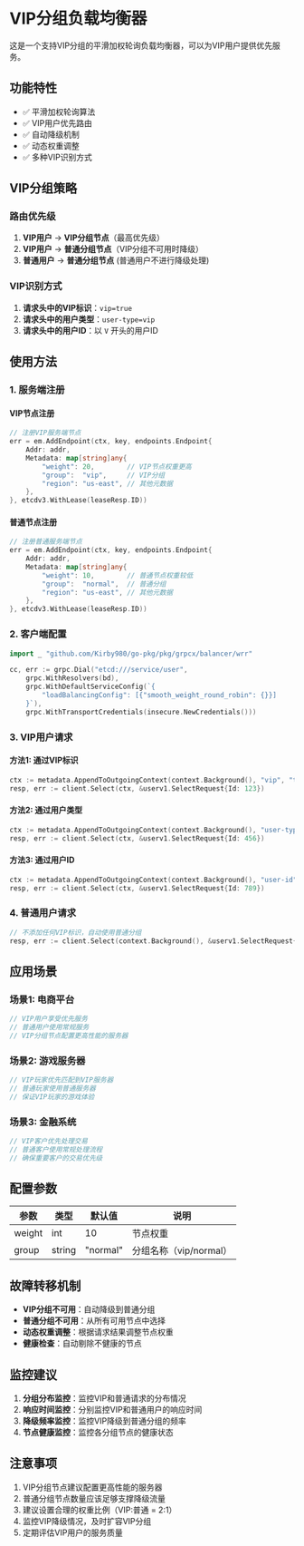 # VIP分组负载均衡器

这是一个支持VIP分组的平滑加权轮询负载均衡器，可以为VIP用户提供优先服务。

## 功能特性

- ✅ 平滑加权轮询算法
- ✅ VIP用户优先路由
- ✅ 自动降级机制
- ✅ 动态权重调整
- ✅ 多种VIP识别方式

## VIP分组策略

### 路由优先级

1. **VIP用户** → **VIP分组节点**（最高优先级）
2. **VIP用户** → **普通分组节点**（VIP分组不可用时降级）
3. **普通用户** → **普通分组节点** (普通用户不进行降级处理)

### VIP识别方式

1. **请求头中的VIP标识**：`vip=true`
2. **请求头中的用户类型**：`user-type=vip`
3. **请求头中的用户ID**：以 `V` 开头的用户ID

## 使用方法

### 1. 服务端注册

#### VIP节点注册
```go
// 注册VIP服务端节点
err = em.AddEndpoint(ctx, key, endpoints.Endpoint{
    Addr: addr,
    Metadata: map[string]any{
        "weight": 20,        // VIP节点权重更高
        "group":  "vip",     // VIP分组
        "region": "us-east", // 其他元数据
    },
}, etcdv3.WithLease(leaseResp.ID))
```

#### 普通节点注册
```go
// 注册普通服务端节点
err = em.AddEndpoint(ctx, key, endpoints.Endpoint{
    Addr: addr,
    Metadata: map[string]any{
        "weight": 10,        // 普通节点权重较低
        "group":  "normal",  // 普通分组
        "region": "us-east", // 其他元数据
    },
}, etcdv3.WithLease(leaseResp.ID))
```

### 2. 客户端配置

```go
import _ "github.com/Kirby980/go-pkg/pkg/grpcx/balancer/wrr"

cc, err := grpc.Dial("etcd:///service/user",
    grpc.WithResolvers(bd),
    grpc.WithDefaultServiceConfig(`{
        "loadBalancingConfig": [{"smooth_weight_round_robin": {}}]
    }`),
    grpc.WithTransportCredentials(insecure.NewCredentials()))
```

### 3. VIP用户请求

#### 方法1: 通过VIP标识
```go
ctx := metadata.AppendToOutgoingContext(context.Background(), "vip", "true")
resp, err := client.Select(ctx, &userv1.SelectRequest{Id: 123})
```

#### 方法2: 通过用户类型
```go
ctx := metadata.AppendToOutgoingContext(context.Background(), "user-type", "vip")
resp, err := client.Select(ctx, &userv1.SelectRequest{Id: 456})
```

#### 方法3: 通过用户ID
```go
ctx := metadata.AppendToOutgoingContext(context.Background(), "user-id", "V12345")
resp, err := client.Select(ctx, &userv1.SelectRequest{Id: 789})
```

### 4. 普通用户请求
```go
// 不添加任何VIP标识，自动使用普通分组
resp, err := client.Select(context.Background(), &userv1.SelectRequest{Id: 999})
```

## 应用场景

### 场景1: 电商平台
```go
// VIP用户享受优先服务
// 普通用户使用常规服务
// VIP分组节点配置更高性能的服务器
```

### 场景2: 游戏服务器
```go
// VIP玩家优先匹配到VIP服务器
// 普通玩家使用普通服务器
// 保证VIP玩家的游戏体验
```

### 场景3: 金融系统
```go
// VIP客户优先处理交易
// 普通客户使用常规处理流程
// 确保重要客户的交易优先级
```

## 配置参数

| 参数 | 类型 | 默认值 | 说明 |
|------|------|--------|------|
| weight | int | 10 | 节点权重 |
| group | string | "normal" | 分组名称（vip/normal） |

## 故障转移机制

- **VIP分组不可用**：自动降级到普通分组
- **普通分组不可用**：从所有可用节点中选择
- **动态权重调整**：根据请求结果调整节点权重
- **健康检查**：自动剔除不健康的节点

## 监控建议

1. **分组分布监控**：监控VIP和普通请求的分布情况
2. **响应时间监控**：分别监控VIP和普通用户的响应时间
3. **降级频率监控**：监控VIP降级到普通分组的频率
4. **节点健康监控**：监控各分组节点的健康状态

## 注意事项

1. VIP分组节点建议配置更高性能的服务器
2. 普通分组节点数量应该足够支撑降级流量
3. 建议设置合理的权重比例（VIP:普通 = 2:1）
4. 监控VIP降级情况，及时扩容VIP分组
5. 定期评估VIP用户的服务质量 